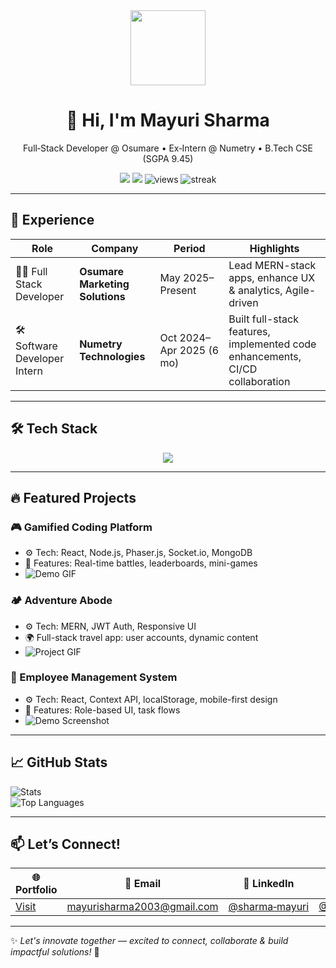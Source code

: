 <div align="center">
  <img src="https://media.giphy.com/media/oYtVHSxngR3lC/giphy.gif" width="120"/>
  <h1>👋 Hi, I'm <b>Mayuri Sharma</b></h1>
  <p>Full‑Stack Developer @ Osumare • Ex‑Intern @ Numetry • B.Tech CSE (SGPA 9.45)</p>
  <p>
    <a href="https://linkedin.com/in/sharma-mayuri"><img src="https://img.shields.io/badge/LinkedIn‑blue?logo=linkedin&style=for-the-badge"/></a>
    <a href="mailto:mayurisharma2003@gmail.com"><img src="https://img.shields.io/badge/Email‑D14836?logo=gmail&style=for-the-badge"/></a>
    <img src="https://komarev.com/ghpvc/?username=Smayuraa&style=flat-square" alt="views"/>
    <img src="https://github-readme-streak-stats.herokuapp.com?user=Smayuraa&theme=radical" alt="streak"/>
  </p>
</div>

---

## 💼 Experience

| Role | Company | Period | Highlights |
|------|---------|--------|------------|
| 🧑‍💻 Full Stack Developer | **Osumare Marketing Solutions** | May 2025–Present | Lead MERN-stack apps, enhance UX & analytics, Agile-driven |
| 🛠️ Software Developer Intern | **Numetry Technologies** | Oct 2024–Apr 2025 (6 mo) | Built full-stack features, implemented code enhancements, CI/CD collaboration |

---

## 🛠️ Tech Stack  
<p align="center"><img src="https://skillicons.dev/icons?i=js,react,nodejs,mongodb,html,css,java,git" /></p>

---

## 🔥 Featured Projects

### 🎮 Gamified Coding Platform  
- ⚙️ Tech: React, Node.js, Phaser.js, Socket.io, MongoDB  
- 🎯 Features: Real-time battles, leaderboards, mini-games  
- ![Demo GIF](link-to-your-demo-gif)

### 🏕️ Adventure Abode  
- ⚙️ Tech: MERN, JWT Auth, Responsive UI  
- 🌍 Full-stack travel app: user accounts, dynamic content  
- ![Project GIF](link-to-gif)

### 💼 Employee Management System  
- ⚙️ Tech: React, Context API, localStorage, mobile-first design  
- 🧩 Features: Role-based UI, task flows  
- ![Demo Screenshot](link-to-image)

---

## 📈 GitHub Stats  
![Stats](https://github-readme-stats.vercel.app/api?username=Smayuraa&show_icons=true&theme=radical)  
![Top Languages](https://github-readme-stats.vercel.app/api/top-langs/?username=Smayuraa&layout=compact&theme=radical)

---

## 📫 Let’s Connect!

| 🌐 Portfolio | 💌 Email | 🔗 LinkedIn | 👤 GitHub |
|-------------|-----------|-------------|-----------|
| [Visit](https://portfolio-mern-stack-iakh.vercel.app/) | [mayurisharma2003@gmail.com](mailto:…) | [@sharma‑mayuri](https://linkedin.com/in/sharma-mayuri) | [@Smayuraa](https://github.com/Smayuraa) |

---

✨ _Let's innovate together — excited to connect, collaborate & build impactful solutions!_ 🚀
